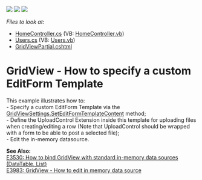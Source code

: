 <!-- default badges list -->
![](https://img.shields.io/endpoint?url=https://codecentral.devexpress.com/api/v1/VersionRange/128550633/11.2.13%2B)
[![](https://img.shields.io/badge/Open_in_DevExpress_Support_Center-FF7200?style=flat-square&logo=DevExpress&logoColor=white)](https://supportcenter.devexpress.com/ticket/details/E3998)
[![](https://img.shields.io/badge/📖_How_to_use_DevExpress_Examples-e9f6fc?style=flat-square)](https://docs.devexpress.com/GeneralInformation/403183)
<!-- default badges end -->
<!-- default file list -->
*Files to look at*:

* [HomeController.cs](./CS/Sample/Controllers/HomeController.cs) (VB: [HomeController.vb](./VB/Sample/Controllers/HomeController.vb))
* [Users.cs](./CS/Sample/Models/Users.cs) (VB: [Users.vb](./VB/Sample/Models/Users.vb))
* [GridViewPartial.cshtml](./CS/Sample/Views/Home/GridViewPartial.cshtml)
<!-- default file list end -->
# GridView - How to specify a custom EditForm Template


<p>This example illustrates how to:<br />
- Specify a custom EditForm Template via the <a href="http://documentation.devexpress.com/#AspNet/DevExpressWebMvcGridViewSettings_SetEditFormTemplateContenttopic"><u>GridViewSettings.SetEditFormTemplateContent</u></a> method;<br />
- Define the UploadControl Extension inside this template for uploading files when creating/editing a row (Note that UploadControl should be wrapped with a form to be able to post a selected file);<br />
- Edit the in-memory datasource.</p><p><strong>See Also:</strong><br />
<a href="https://www.devexpress.com/Support/Center/p/E3530">E3530: How to bind GridView with standard in-memory data sources (DataTable, List<T>)</a><br />
<a href="https://www.devexpress.com/Support/Center/p/E3983">E3983: GridView - How to edit in memory data source</a></p>

<br/>



